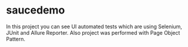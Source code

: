 # saucedemo
In this project you can see UI automated tests which are using Selenium, JUnit and Allure Reporter. Also project was performed with Page Object Pattern.